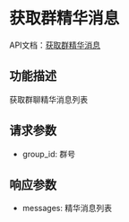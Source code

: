 # 获取群精华消息

API文档：[获取群精华消息](https://napcat.apifox.cn/226658664e0.md)

## 功能描述
获取群聊精华消息列表

## 请求参数
- group_id: 群号

## 响应参数
- messages: 精华消息列表
